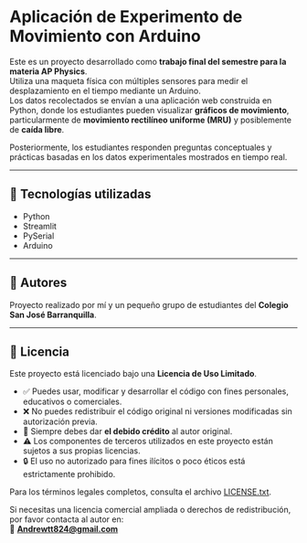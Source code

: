 # Aplicación de Experimento de Movimiento con Arduino

Este es un proyecto desarrollado como **trabajo final del semestre para la materia AP Physics**.  
Utiliza una maqueta física con múltiples sensores para medir el desplazamiento en el tiempo mediante un Arduino.  
Los datos recolectados se envían a una aplicación web construida en Python, donde los estudiantes pueden visualizar **gráficos de movimiento**, particularmente de **movimiento rectilíneo uniforme (MRU)** y posiblemente de **caída libre**.

Posteriormente, los estudiantes responden preguntas conceptuales y prácticas basadas en los datos experimentales mostrados en tiempo real.

---

## 🚀 Tecnologías utilizadas

- Python
- Streamlit
- PySerial
- Arduino

---

## 👥 Autores

Proyecto realizado por mí y un pequeño grupo de estudiantes del **Colegio San José Barranquilla**.

---

## 📄 Licencia

Este proyecto está licenciado bajo una **Licencia de Uso Limitado**.

- ✅ Puedes usar, modificar y desarrollar el código con fines personales, educativos o comerciales.
- ❌ No puedes redistribuir el código original ni versiones modificadas sin autorización previa.
- 🧾 Siempre debes dar **el debido crédito** al autor original.
- ⚠️ Los componentes de terceros utilizados en este proyecto están sujetos a sus propias licencias.
- 🔒 El uso no autorizado para fines ilícitos o poco éticos está estrictamente prohibido.

Para los términos legales completos, consulta el archivo [LICENSE.txt](./LICENSE.txt).

Si necesitas una licencia comercial ampliada o derechos de redistribución, por favor contacta al autor en:  
📧 **Andrewtt824@gmail.com**
